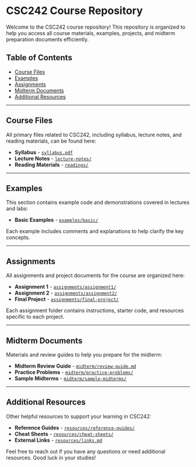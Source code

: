 # CSC242 Course Repository

Welcome to the CSC242 course repository! This repository is organized to help you access all course materials, examples, projects, and midterm preparation documents efficiently.

## Table of Contents

- [Course Files](#course-files)
- [Examples](#examples)
- [Assignments](#assignments)
- [Midterm Documents](#midterm-documents)
- [Additional Resources](#additional-resources)

---

## Course Files

All primary files related to CSC242, including syllabus, lecture notes, and reading materials, can be found here:

- **Syllabus** - [`syllabus.pdf`](./course-files/syllabus.pdf)
- **Lecture Notes** - [`lecture-notes/`](./course-files/lecture-notes/)
- **Reading Materials** - [`readings/`](./course-files/readings/)

---

## Examples

This section contains example code and demonstrations covered in lectures and labs:

- **Basic Examples** - [`examples/basic/`](./examples/)

Each example includes comments and explanations to help clarify the key concepts.

---

## Assignments

All assignments and project documents for the course are organized here:

- **Assignment 1** - [`assignments/assignment1/`](./assignments/assignment1/)
- **Assignment 2** - [`assignments/assignment2/`](./assignments/assignment2/)
- **Final Project** - [`assignments/final-project/`](./assignments/final-project/)

Each assignment folder contains instructions, starter code, and resources specific to each project.

---

## Midterm Documents

Materials and review guides to help you prepare for the midterm:

- **Midterm Review Guide** - [`midterm/review-guide.md`](./midterm/review-guide.md)
- **Practice Problems** - [`midterm/practice-problems/`](./midterm/practice-problems/)
- **Sample Midterms** - [`midterm/sample-midterms/`](./midterm/sample-midterms/)

---

## Additional Resources

Other helpful resources to support your learning in CSC242:

- **Reference Guides** - [`resources/reference-guides/`](./resources/reference-guides/)
- **Cheat Sheets** - [`resources/cheat-sheets/`](./resources/cheat-sheets/)
- **External Links** - [`resources/links.md`](./resources/links.md)

Feel free to reach out if you have any questions or need additional resources. Good luck in your studies!
